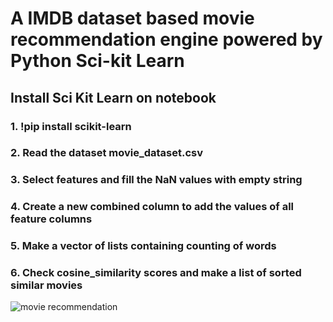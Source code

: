 # A IMDB dataset based movie recommendation engine powered by Python Sci-kit Learn
## Install Sci Kit Learn on notebook 
### 1. !pip install scikit-learn
### 2. Read the dataset movie_dataset.csv
### 3. Select features and fill the NaN values with empty string 
### 4. Create a new combined column to add the values of all feature columns 
### 5. Make a vector of lists containing counting of words 
### 6. Check cosine_similarity scores and make a list of sorted similar movies   

![movie recommendation](https://i.imgur.com/5h6REAE.png)